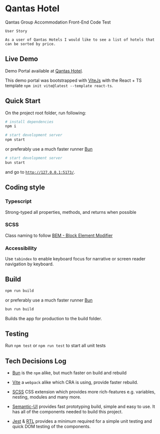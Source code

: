 # Qantas Hotel

Qantas Group Accommodation Front-End Code Test

```text
User Story

As a user of Qantas Hotels I would like to see a list of hotels that can be sorted by price.
```

## Live Demo

Demo Portal available at [Qantas Hotel](https://qantas.arthurku.com/index.html).

This demo portal was bootstrapped with [ViteJs](https://vitejs.dev/) with the React + TS template `npm init vite@latest --template react-ts`.

## Quick Start

On the project root folder, run following:

```bash
# install dependencies
npm i

# start development server
npm start
```

or preferably use a much faster runner [Bun](https://bun.sh/)

```bash
# start development server
bun start
```

and go to [`http://127.0.0.1:5173/`](http://127.0.0.1:5173/).

## Coding style

### Typescript

Strong-typed all properties, methods, and returns when possible

### SCSS

Class naming to follow [BEM - Block Element Modifier](http://getbem.com/)

### Accessibility

Use `tabindex` to enable keyboard focus for narrative or screen reader navigation by keyboard.

## Build

```zsh
npm run build
```

or preferably use a much faster runner [Bun](https://bun.sh/)

```bash
bun run build
```

Builds the app for production to the build folder.

## Testing

Run `npm test` or `npm run test` to start all unit tests

## Tech Decisions Log

- [Bun](https://bun.sh/) is the `npm` alike, but much faster on build and rebuild

- [Vite](https://vitejs.dev/guide/why.html) a `webpack` alike which CRA is using, provide faster rebuild.

- [SCSS](https://sass-lang.com/) CSS extension which provides more rich-features e.g. variables, nesting, modules and many more.

- [Semantic-UI](https://react.semantic-ui.com/) provides fast prototyping build, simple and easy to use. It has all of the components needed to build this project.

- [Jest](https://jestjs.io/) & [RTL](https://testing-library.com/docs/) provides a minimum required for a simple unit testing and quick DOM testing of the components.
